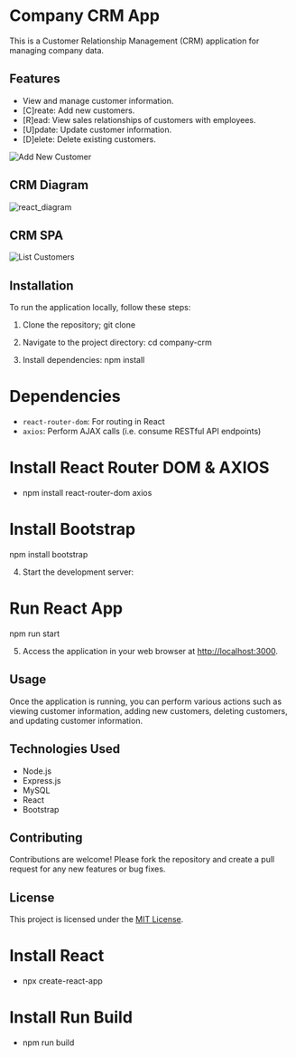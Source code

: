 # Company CRM App

This is a Customer Relationship Management (CRM) application for managing company data.

## Features

- View and manage customer information.
- [C]reate: Add new customers.
- [R]ead: View sales relationships of customers with employees.
- [U]pdate: Update customer information.
- [D]elete: Delete existing customers.

![Add New Customer](https://github.com/missycoder/company-crm-react/assets/156276105/8e4c9841-cc8f-4b88-bf0c-4ab7456e3cd3)

## CRM Diagram
![react_diagram](https://github.com/missycoder/company-crm-react/assets/156276105/3bf3df31-18ba-4a8b-b40b-25335a74cba8)

## CRM SPA
![List Customers](https://github.com/missycoder/company-crm-react/assets/156276105/c69c0c51-ed3b-4b47-a652-bd8c35d89998)

## Installation

To run the application locally, follow these steps:

1. Clone the repository;
git clone <repository-url>

2. Navigate to the project directory:
cd company-crm

3. Install dependencies:
npm install

# Dependencies
* `react-router-dom`: For routing in React
* `axios`: Perform AJAX calls (i.e. consume RESTful API endpoints)

# Install React Router DOM & AXIOS
* npm install react-router-dom axios

# Install Bootstrap
npm install bootstrap

4. Start the development server:
# Run React App
npm run start

5. Access the application in your web browser at [http://localhost:3000](http://localhost:3000).


## Usage

Once the application is running, you can perform various actions such as viewing customer information, adding new customers, deleting customers, and updating customer information.

## Technologies Used

- Node.js
- Express.js
- MySQL
- React
- Bootstrap

## Contributing

Contributions are welcome! Please fork the repository and create a pull request for any new features or bug fixes.

## License

This project is licensed under the [MIT License](LICENSE).


# Install React
* npx create-react-app

# Install Run Build
* npm run build

